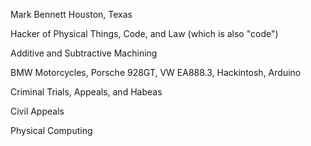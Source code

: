 Mark Bennett 
Houston, Texas

Hacker of Physical Things, Code, and Law (which is also "code")

Additive and Subtractive Machining

BMW Motorcycles, Porsche 928GT, VW EA888.3, Hackintosh, Arduino

Criminal Trials, Appeals, and Habeas

Civil Appeals

Physical Computing
